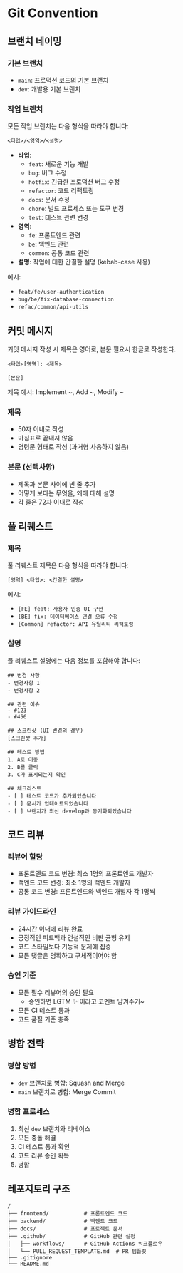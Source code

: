 # Git Convention

## 브랜치 네이밍

### 기본 브랜치

- `main`: 프로덕션 코드의 기본 브랜치
- `dev`: 개발용 기본 브랜치

### 작업 브랜치

모든 작업 브랜치는 다음 형식을 따라야 합니다:

```
<타입>/<영역>/<설명>
```

- **타입**:
    - `feat`: 새로운 기능 개발
    - `bug`: 버그 수정
    - `hotfix`: 긴급한 프로덕션 버그 수정
    - `refactor`: 코드 리팩토링
    - `docs`: 문서 수정
    - `chore`: 빌드 프로세스 또는 도구 변경
    - `test`: 테스트 관련 변경
- **영역**:
    - `fe`: 프론트엔드 관련
    - `be`: 백엔드 관련
    - `common`: 공통 코드 관련
- **설명**: 작업에 대한 간결한 설명 (kebab-case 사용)

예시:

- `feat/fe/user-authentication`
- `bug/be/fix-database-connection`
- `refac/common/api-utils`

## 커밋 메시지

커밋 메시지 작성 시 제목은 영어로, 본문 필요시 한글로 작성한다.

```
<타입>[영역]: <제목>

[본문]
```

제목 예시: Implement ~, Add ~, Modify ~

### 제목

- 50자 이내로 작성
- 마침표로 끝내지 않음
- 명령문 형태로 작성 (과거형 사용하지 않음)

### 본문 (선택사항)

- 제목과 본문 사이에 빈 줄 추가
- 어떻게 보다는 무엇을, 왜에 대해 설명
- 각 줄은 72자 이내로 작성

## 풀 리퀘스트

### 제목

풀 리퀘스트 제목은 다음 형식을 따라야 합니다:

```
[영역] <타입>: <간결한 설명>

```

예시:

- `[FE] feat: 사용자 인증 UI 구현`
- `[BE] fix: 데이터베이스 연결 오류 수정`
- `[Common] refactor: API 유틸리티 리팩토링`

### 설명

풀 리퀘스트 설명에는 다음 정보를 포함해야 합니다:

```
## 변경 사항
- 변경사항 1
- 변경사항 2

## 관련 이슈
- #123
- #456

## 스크린샷 (UI 변경의 경우)
[스크린샷 추가]

## 테스트 방법
1. A로 이동
2. B를 클릭
3. C가 표시되는지 확인

## 체크리스트
- [ ] 테스트 코드가 추가되었습니다
- [ ] 문서가 업데이트되었습니다
- [ ] 브랜치가 최신 develop과 동기화되었습니다

```

## 코드 리뷰

### 리뷰어 할당

- 프론트엔드 코드 변경: 최소 1명의 프론트엔드 개발자
- 백엔드 코드 변경: 최소 1명의 백엔드 개발자
- 공통 코드 변경: 프론트엔드와 백엔드 개발자 각 1명씩

### 리뷰 가이드라인

- 24시간 이내에 리뷰 완료
- 긍정적인 피드백과 건설적인 비판 균형 유지
- 코드 스타일보다 기능적 문제에 집중
- 모든 댓글은 명확하고 구체적이어야 함

### 승인 기준

- 모든 필수 리뷰어의 승인 필요
    - 승인하면 LGTM ✨ 이라고 코멘트 남겨주기~
- 모든 CI 테스트 통과
- 코드 품질 기준 충족

## 병합 전략

### 병합 방법

- `dev` 브랜치로 병합: Squash and Merge
- `main` 브랜치로 병합: Merge Commit

### 병합 프로세스

1. 최신 `dev` 브랜치와 리베이스
2. 모든 충돌 해결
3. CI 테스트 통과 확인
4. 코드 리뷰 승인 획득
5. 병합

## 레포지토리 구조

```
/
├── frontend/           # 프론트엔드 코드
├── backend/            # 백엔드 코드
├── docs/               # 프로젝트 문서
├── .github/            # GitHub 관련 설정
│   ├── workflows/      # GitHub Actions 워크플로우
│   └── PULL_REQUEST_TEMPLATE.md  # PR 템플릿
├── .gitignore
└── README.md

```